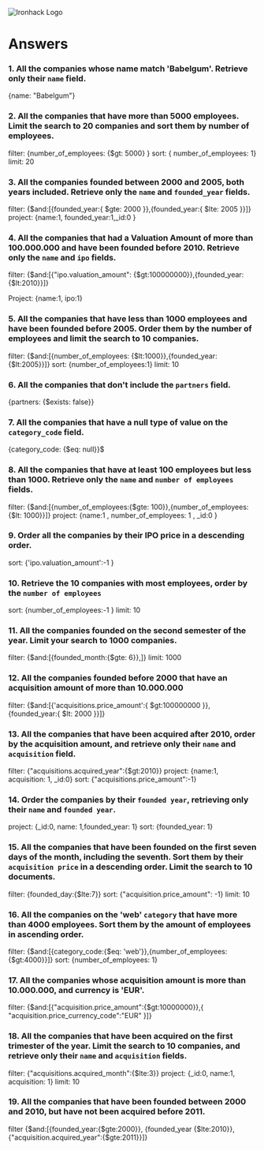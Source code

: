 ![Ironhack Logo](https://i.imgur.com/1QgrNNw.png)

# Answers

### 1. All the companies whose name match 'Babelgum'. Retrieve only their `name` field.

<!-- Your Code Goes Here -->
{name: "Babelgum"}
### 2. All the companies that have more than 5000 employees. Limit the search to 20 companies and sort them by **number of employees**.

<!-- Your Code Goes Here -->
filter: {number_of_employees: {$gt: 5000} }
sort: { number_of_employees: 1}
limit: 20
### 3. All the companies founded between 2000 and 2005, both years included. Retrieve only the `name` and `founded_year` fields.

<!-- Your Code Goes Here -->
filter: {$and:[{founded_year:{ $gte: 2000 }},{founded_year:{ $lte: 2005 }}]}
project: {name:1, founded_year:1,_id:0 }

### 4. All the companies that had a Valuation Amount of more than 100.000.000 and have been founded before 2010. Retrieve only the `name` and `ipo` fields.

<!-- Your Code Goes Here -->
filter: {$and:[{"ipo.valuation_amount": {$gt:100000000}},{founded_year:{$lt:2010}}]}

Project: {name:1, ipo:1}


### 5. All the companies that have less than 1000 employees and have been founded before 2005. Order them by the number of employees and limit the search to 10 companies.

<!-- Your Code Goes Here -->

filter: {$and:[{number_of_employees: {$lt:1000}},{founded_year:{$lt:2005}}]}
sort: {number_of_employees:1}
limit: 10

### 6. All the companies that don't include the `partners` field.

<!-- Your Code Goes Here -->
{partners: {$exists: false}}
### 7. All the companies that have a null type of value on the `category_code` field.

<!-- Your Code Goes Here -->

{category_code: {$eq: null}}$
### 8. All the companies that have at least 100 employees but less than 1000. Retrieve only the `name` and `number of employees` fields.

<!-- Your Code Goes Here -->

filter: {$and:[{number_of_employees:{$gte: 100}},{number_of_employees:{$lt: 1000}}]}
project: {name:1 , number_of_employees: 1 , _id:0 }
### 9. Order all the companies by their IPO price in a descending order.

<!-- Your Code Goes Here -->

sort: {'ipo.valuation_amount':-1 }
### 10. Retrieve the 10 companies with most employees, order by the `number of employees`


<!-- Your Code Goes Here -->

sort: {number_of_employees:-1 }
limit: 10
### 11. All the companies founded on the second semester of the year. Limit your search to 1000 companies.

<!-- Your Code Goes Here -->
filter: {$and:[{founded_month:{$gte: 6}},]}
limit: 1000
### 12. All the companies founded before 2000 that have an acquisition amount of more than 10.000.000

<!-- Your Code Goes Here -->
filter: {$and:[{'acquisitions.price_amount':{ $gt:100000000 }},{founded_year:{ $lt: 2000 }}]}


### 13. All the companies that have been acquired after 2010, order by the acquisition amount, and retrieve only their `name` and `acquisition` field.

<!-- Your Code Goes Here -->
filter: {"acquisitions.acquired_year":{$gt:2010}}
project:  {name:1, acquisition: 1, _id:0}
sort: {"acquisitions.price_amount":-1}
### 14. Order the companies by their `founded year`, retrieving only their `name` and `founded year`.

<!-- Your Code Goes Here -->
project: {_id:0, name: 1,founded_year: 1}
sort: {founded_year: 1}
### 15. All the companies that have been founded on the first seven days of the month, including the seventh. Sort them by their `acquisition price` in a descending order. Limit the search to 10 documents.

<!-- Your Code Goes Here -->
filter: {founded_day:{$lte:7}}
sort: {"acquisition.price_amount": -1}
limit: 10

### 16. All the companies on the 'web' `category` that have more than 4000 employees. Sort them by the amount of employees in ascending order.

<!-- Your Code Goes Here -->
filter: {$and:[{category_code:{$eq: 'web'}},{number_of_employees:{$gt:4000}}]}
sort: {number_of_employees: 1}

### 17. All the companies whose acquisition amount is more than 10.000.000, and currency is 'EUR'.

<!-- Your Code Goes Here -->
filter: {$and:[{"acquisition.price_amount":{$gt:10000000}},{ "acquisition.price_currency_code":"EUR" }]}
### 18. All the companies that have been acquired on the first trimester of the year. Limit the search to 10 companies, and retrieve only their `name` and `acquisition` fields.

<!-- Your Code Goes Here -->
filter: {"acquisitions.acquired_month":{$lte:3}}
project: {_id:0, name:1, acquisition: 1}
limit: 10
### 19. All the companies that have been founded between 2000 and 2010, but have not been acquired before 2011.

<!-- Your Code Goes Here -->
filter {$and:[{founded_year:{$gte:2000}}, {founded_year {$lte:2010}}, {"acquisition.acquired_year":{$gte:2011}}]}